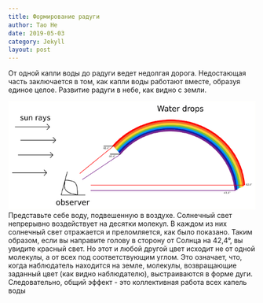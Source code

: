 ```yaml
---
title: Формирование радуги
author: Tao He
date: 2019-05-03
category: Jekyll
layout: post
---
```

От одной капли воды до радуги ведет недолгая дорога. Недостающая часть заключается в том, как капли воды работают вместе, образуя единое целое.
Развитие радуги в небе, как видно с земли. 

![Alt text](img/21.png "title")
Представьте себе воду, подвешенную в воздухе. Солнечный свет непрерывно воздействует на десятки молекул. В каждом из них солнечный свет отражается и преломляется, как было показано. Таким образом, если вы направите голову в сторону от Солнца на 42,4°, вы увидите красный свет. Но этот и любой другой цвет исходит не от одной молекулы, а от всех под соответствующим углом. Это означает, что, когда наблюдатель находится на земле, молекулы, возвращающие заданный цвет (как видно наблюдателю), выстраиваются в форме дуги. Следовательно, общий эффект - это коллективная работа всех капель воды


